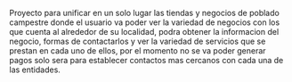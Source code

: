 Proyecto para unificar en un solo lugar las tiendas y negocios de poblado campestre donde el usuario va poder ver la variedad de negocios con los que cuenta al alrededor de su localidad, podra obtener la informacion del negocio, formas de contactarlos y ver la variedad de servicios que se prestan en cada uno de ellos, por el momento no se va poder generar pagos solo sera para establecer contactos mas cercanos con cada una de las entidades.
